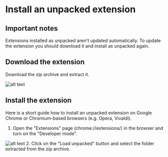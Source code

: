 
# Install an unpacked extension

## Important notes

Extensions installed as unpacked aren't updated automatically. To update the extension you should download it and install as unpacked again.



## Download the extension

Download the zip archive and extract it.

![alt text](https://i.ibb.co/PYsQ7Mh/Screenshot-2021-06-17-at-15-59-19.png)

## Install the extension
Here is a short guide how to install an unpacked extension on Google Chrome or Chromium-based browsers (e.g. Opera, Vivaldi).

1. Open the "Extensions" page (chrome://extensions/) in the browser and turn on the "Developer mode".

![alt text](https://camo.githubusercontent.com/52ad903185ee381cf30ed2934d0e7d12d791c920c77131617233ad17303cb35f/68747470733a2f2f692e696d6775722e636f6d2f786463686451612e706e67)
2. Click on the "Load unpacked" button and select the folder extracted from the zip archive.

